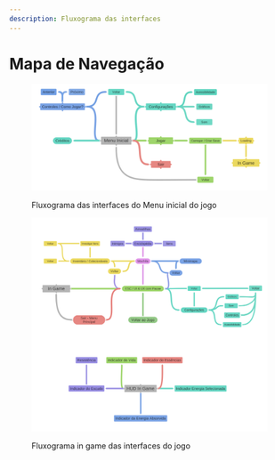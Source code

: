 ```yaml
---
description: Fluxograma das interfaces
---
```


# Mapa de Navegação

<figure><img src="../.gitbook/assets/Fluxograma Menu Inicial.png" alt=""><figcaption><p>Fluxograma das interfaces do Menu inicial do jogo</p></figcaption></figure>

<figure><img src="../.gitbook/assets/Fluxograma In Game.png" alt=""><figcaption><p>Fluxograma in game das interfaces do jogo</p></figcaption></figure>

